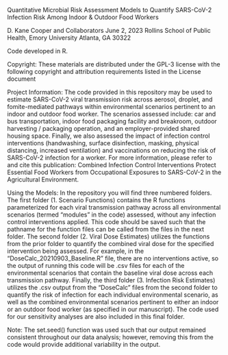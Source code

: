 Quantitative Microbial Risk Assessment Models to Quantify SARS-CoV-2 Infection Risk Among Indoor & Outdoor Food Workers

D. Kane Cooper and Collaborators
June 2, 2023
Rollins School of Public Health, Emory University 
Atlanta, GA 30322

Code developed in R.

Copyright: These materials are distributed under the GPL-3 license with the following copyright and attribution requirements listed in the License document

Project Information: The code provided in this repository may be used to estimate SARS-CoV-2 viral transmission risk across aerosol, droplet, and fomite-mediated pathways within environmental scenarios pertinent to an indoor and outdoor food worker. The scenarios assessed include: car and bus transportation, indoor food packaging facility and breakroom, outdoor harvesting / packaging operation, and an employer-provided shared housing space. Finally, we also assessed the impact of infection control interventions (handwashing, surface disinfection, masking, physical distancing, increased ventilation) and vaccinations on reducing the risk of SARS-CoV-2 infection for a worker. For more information, please refer to and cite this publication: Combined Infection Control Interventions Protect Essential Food Workers from Occupational Exposures to SARS-CoV-2 in the Agricultural Environment. 


Using the Models: In the repository you will find three numbered folders. The first folder (1. Scenario Functions) contains the R functions parameterized for each viral transmission pathway across all environmental scenarios (termed “modules” in the code) assessed, without any infection control interventions applied. This code should be saved such that the pathname for the function files can be called from the files in the next folder. The second folder (2. Viral Dose Estimates) utilizes the functions from the prior folder to quantify the combined viral dose for the specified intervention being assessed. For example, in the “DoseCalc_20210903_Baseline.R” file, there are no interventions active, so the output of running this code will be .csv files for each of the environmental scenarios that contain the baseline viral dose across each transmission pathway. Finally, the third folder (3. Infection Risk Estimates) utilizes the .csv output from the “DoseCalc” files from the second folder to quantify the risk of infection for each individual environmental scenario, as well as the combined environmental scenarios pertinent to either an indoor or an outdoor food worker (as specified in our manuscript). The code used for our sensitivity analyses are also included in this final folder. 

Note: The set.seed() function was used such that our output remained consistent throughout our data analysis; however, removing this from the code would provide additional variability in the output. 
